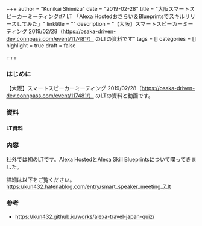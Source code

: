 +++
author = "Kunikai Shimizu"
date = "2019-02-28"
title = "大阪スマートスピーカーミーティング#7 LT 「Alexa Hostedおさらい＆Blueprintsでスキルリリースしてみた」"
linktitle = ""
description = "【大阪】スマートスピーカーミーティング 2019/02/28（https://osaka-driven-dev.connpass.com/event/117481/） のLTの資料です"
tags = []
categories = []
highlight = true
draft = false

+++

### **はじめに**

【大阪】スマートスピーカーミーティング 2019/02/28（https://osaka-driven-dev.connpass.com/event/117481/） のLTの資料と動画です。

### **資料**

#### **LT資料**

<script async class="speakerdeck-embed" data-id="8e5f8c9b4e7048e4ae22adb9b3a57c2a" data-ratio="1.6" src="//speakerdeck.com/assets/embed.js"></script>

### **内容**

社外では初のLTです。Alexa HostedとAlexa Skill Blueprintsについて喋ってきました。

詳細は以下をご覧ください。
https://kun432.hatenablog.com/entry/smart_speaker_meeting_7_lt

### **参考**

- https://kun432.github.io/works/alexa-travel-japan-quiz/
